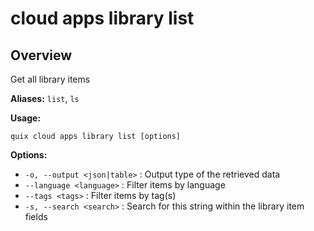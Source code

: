 # cloud apps library list

## Overview

Get all library items

**Aliases:** `list`, `ls`

**Usage:**

```
quix cloud apps library list [options]
```

**Options:**

- `-o, --output <json|table>` : Output type of the retrieved data
- `--language <language>` : Filter items by language
- `--tags <tags>` : Filter items by tag(s)
- `-s, --search <search>` : Search for this string within the library item fields

